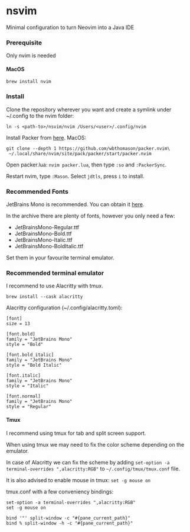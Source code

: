# nsvim
Minimal configuration to turn Neovim into a Java IDE

### Prerequisite
Only nvim is needed

#### MacOS
```
brew install nvim
```

### Install
Clone the repository wherever you want and create a symlink under ~/.config to the nvim folder:
```
ln -s <path-to>/nsvim/nvim /Users/<user>/.config/nvim
```

Install Packer from [here](https://github.com/wbthomason/packer.nvim).
MacOS:
```
git clone --depth 1 https://github.com/wbthomason/packer.nvim\
 ~/.local/share/nvim/site/pack/packer/start/packer.nvim
```

Open packer.lua: `nvim packer.lua`, then type `:so` and `:PackerSync`.

Restart nvim, type `:Mason`. Select `jdtls`, press `i` to install.

### Recommended Fonts
JetBrains Mono is recommended. You can obtain it [here](https://www.jetbrains.com/lp/mono/).

In the archive there are plenty of fonts, however you only need a few:
- JetBrainsMono-Regular.ttf
- JetBrainsMono-Bold.ttf
- JetBrainsMono-Italic.ttf
- JetBrainsMono-BoldItalic.ttf

Set them in your favourite terminal emulator.

### Recommended terminal emulator
I recommend to use Alacritty with tmux.

```
brew install --cask alacritty
```

Alacritty configuration (~/.config/alacritty.toml):
```
[font]
size = 13

[font.bold]
family = "JetBrains Mono"
style = "Bold"

[font.bold_italic]
family = "JetBrains Mono"
style = "Bold Italic"

[font.italic]
family = "JetBrains Mono"
style = "Italic"

[font.normal]
family = "JetBrains Mono"
style = "Regular"
```
#### Tmux
I recommend using tmux for tab and split screen support.

When using tmux we may need to fix the color scheme depending on the emulator.

In case of Alacritty we can fix the scheme by adding `set-option -a terminal-overrides ",alacritty:RGB"` to `~/.config/tmux/tmux.conf` file. 

It is also advised to enable mouse in tmux: `set -g mouse on`

tmux.conf with a few conveniency bindings:
```
set-option -a terminal-overrides ",alacritty:RGB"
set -g mouse on

bind '"' split-window -c "#{pane_current_path}"
bind % split-window -h -c "#{pane_current_path}"
```
